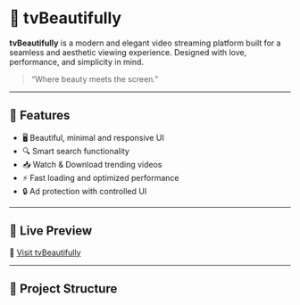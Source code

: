 # 🎥 tvBeautifully

**tvBeautifully** is a modern and elegant video streaming platform built for a seamless and aesthetic viewing experience. Designed with love, performance, and simplicity in mind.

> “Where beauty meets the screen.”

---

## 🌟 Features

- 🖥️ Beautiful, minimal and responsive UI
- 🔍 Smart search functionality
- 📥 Watch & Download trending videos
- ⚡ Fast loading and optimized performance
- 🔒 Ad protection with controlled UI

---

## 🚀 Live Preview

🔗 [Visit tvBeautifully](https://tvbeautifully.github.io/tvBeautifully/)

---

## 📂 Project Structure

